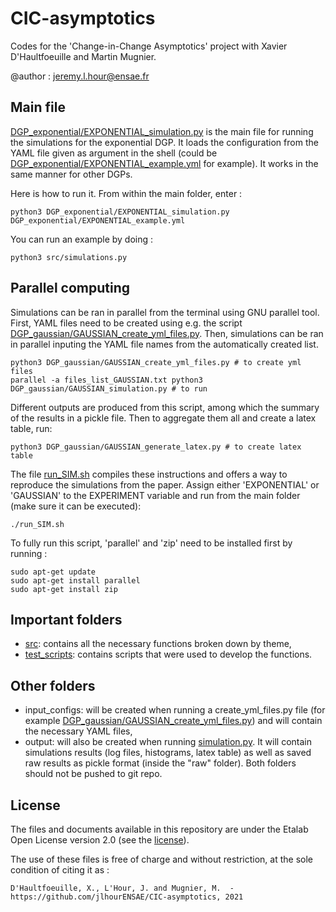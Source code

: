 # CIC-asymptotics
Codes for the 'Change-in-Change Asymptotics' project with Xavier D'Haultfoeuille and Martin Mugnier.

@author : jeremy.l.hour@ensae.fr

## Main file

[DGP_exponential/EXPONENTIAL_simulation.py](DGP_exponential/EXPONENTIAL_simulation.py) is the main file for running the simulations for the exponential DGP. It loads the configuration from the YAML file given as argument in the shell (could be [DGP_exponential/EXPONENTIAL_example.yml](DGP_exponential/EXPONENTIAL_example.yml) for example). It works in the same manner for other DGPs.

Here is how to run it. From within the main folder, enter :
```
python3 DGP_exponential/EXPONENTIAL_simulation.py DGP_exponential/EXPONENTIAL_example.yml
```

You can run an example by doing :
```
python3 src/simulations.py
```

## Parallel computing

Simulations can be ran in parallel from the terminal using GNU parallel tool. First, YAML files need to be created using e.g. the script [DGP_gaussian/GAUSSIAN_create_yml_files.py](DGP_gaussian/GAUSSIAN_create_yml_files.py). Then, simulations can be ran in parallel inputing the YAML file names from the automatically created list.
```
python3 DGP_gaussian/GAUSSIAN_create_yml_files.py # to create yml files
parallel -a files_list_GAUSSIAN.txt python3 DGP_gaussian/GAUSSIAN_simulation.py # to run
```

Different outputs are produced from this script, among which the summary of the results in a pickle file. Then to aggregate them all and create a latex table, run:
```
python3 DGP_gaussian/GAUSSIAN_generate_latex.py # to create latex table
```

The file [run_SIM.sh](run_SIM.sh) compiles these instructions and offers a way to reproduce the simulations from the paper. Assign either 'EXPONENTIAL' or 'GAUSSIAN' to the EXPERIMENT variable and run from the main folder (make sure it can be executed):
```
./run_SIM.sh
```

To fully run this script, 'parallel' and 'zip' need to be installed first by running :
```
sudo apt-get update
sudo apt-get install parallel
sudo apt-get install zip
```

## Important folders

- [src](src/): contains all the necessary functions broken down by theme,
- [test_scripts](test_scripts/): contains scripts that were used to develop the functions.

## Other folders

- input_configs: will be created when running a create_yml_files.py file (for example [DGP_gaussian/GAUSSIAN_create_yml_files.py](DGP_gaussian/GAUSSIAN_create_yml_files.py)) and will contain the necessary YAML files,
- output: will also be created when running [simulation.py](simulation.py). It will contain simulations results (log files, histograms, latex table) as well as saved raw results as pickle format (inside the "raw" folder).
Both folders should not be pushed to git repo.

## License

The files and documents available in this repository are under the Etalab Open License version 2.0 (see the
[license](./LICENSE)).

The use of these files is free of charge and without restriction, at the sole condition of citing it as :
```
D'Haultfoeuille, X., L'Hour, J. and Mugnier, M.  - https://github.com/jlhourENSAE/CIC-asymptotics, 2021
```
